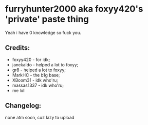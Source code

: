 # furryhunter2000 aka foxyy420's 'private' paste thing

Yeah i have 0 knowledge so fuck you.

## Credits:
* foxyy420 - for idk;
* janekaldo - helped a lot to foxyy;
* gr8 - helped a lot to foxyy;
* MarkHC - the b1g base;
* XBoom31 - idk who'ru;
* massas1337 - idk who'ru;
* me lol

## Changelog:
none atm
soon, cuz lazy to upload
